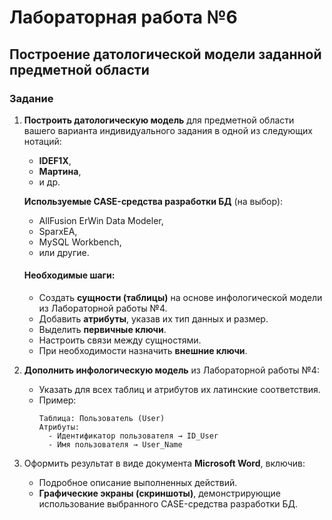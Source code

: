 # Лабораторная работа №6  

## Построение датологической модели заданной предметной области  

### **Задание**  

1. **Построить датологическую модель** для предметной области вашего варианта индивидуального задания в одной из следующих нотаций:  
   - **IDEF1X**,  
   - **Мартина**,  
   - и др.  

   **Используемые CASE-средства разработки БД** (на выбор):  
   - AllFusion ErWin Data Modeler,  
   - SparxEA,  
   - MySQL Workbench,  
   - или другие.  

   #### Необходимые шаги:  
   - Создать **сущности (таблицы)** на основе инфологической модели из Лабораторной работы №4.  
   - Добавить **атрибуты**, указав их тип данных и размер.  
   - Выделить **первичные ключи**.  
   - Настроить связи между сущностями.  
   - При необходимости назначить **внешние ключи**.  

2. **Дополнить инфологическую модель** из Лабораторной работы №4:  
   - Указать для всех таблиц и атрибутов их латинские соответствия.  
   - Пример:  
     ```text
     Таблица: Пользователь (User)  
     Атрибуты:  
       - Идентификатор пользователя → ID_User  
       - Имя пользователя → User_Name  
     ```

3. Оформить результат в виде документа **Microsoft Word**, включив:  
   - Подробное описание выполненных действий.  
   - **Графические экраны (скриншоты)**, демонстрирующие использование выбранного CASE-средства разработки БД.  
